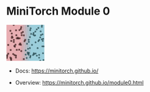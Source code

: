 # MiniTorch Module 0

<img src="./manual_fit.png" width="100px">

* Docs: https://minitorch.github.io/

* Overview: https://minitorch.github.io/module0.html

